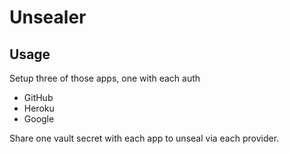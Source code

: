 # Unsealer

## Usage

Setup three of those apps, one with each auth

- GitHub
- Heroku
- Google

Share one vault secret with each app to unseal via each provider.

